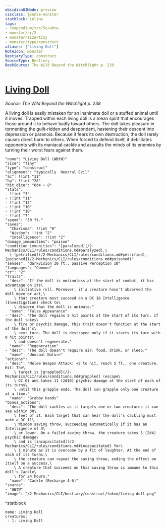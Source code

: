 ```yaml
---
obsidianUIMode: preview
cssclass: json5e-monster
statblock: inline
tags:
- compendium/src/5e/wbtw
- monster/cr/2
- monster/size/tiny
- monster/type/construct
aliases: ["Living Doll"]
NoteIcon: monster
BestiaryType: construct
SourceType: Bestiary
BookSource: The Wild Beyond the Witchlight p. 238
---
```

# [Living Doll](2-Mechanics/CLI/bestiary/construct/living-doll-wbtw.md)
*Source: The Wild Beyond the Witchlight p. 238*  

A living doll is easily mistaken for an inanimate doll or a stuffed animal until it moves. Trapped within each living doll is a mean spirit that encourages those around it to behave badly toward others. The doll takes pleasure in tormenting the guilt-ridden and despondent, hastening their descent into depression or paranoia. Because it fears its own destruction, the doll rarely causes direct harm to others. When forced to defend itself, it debilitates opponents with its maniacal cackle and assaults the minds of its enemies by turning their worst fears against them.

```statblock
"name": "Living Doll (WBtW)"
"size": "Tiny"
"type": "construct"
"alignment": "typically  Neutral Evil"
"ac": !!int "11"
"hp": !!int "28"
"hit_dice": "8d4 + 8"
"stats":
- !!int "3"
- !!int "11"
- !!int "13"
- !!int "10"
- !!int "10"
- !!int "7"
"speed": "30 ft."
"saves":
  "Charisma": !!int "0"
  "Wisdom": !!int "2"
  "Intelligence": !!int "2"
"damage_immunities": "poison"
"condition_immunities": "[paralyzed](/2-Mechanics/CLI/rules/conditions.md#paralyzed),\
  \ [petrified](/2-Mechanics/CLI/rules/conditions.md#petrified), [poisoned](/2-Mechanics/CLI/rules/conditions.md#poisoned)"
"senses": "darkvision 30 ft., passive Perception 10"
"languages": "Common"
"cr": "2"
"traits":
- "desc": "If the doll is motionless at the start of combat, it has advantage on its\
    \ initiative roll. Moreover, if a creature hasn't observed the doll move or act,\
    \ that creature must succeed on a DC 18 Intelligence (Investigation) check to\
    \ discern that the doll is animate."
  "name": "False Appearance"
- "desc": "The doll regains 5 hit points at the start of its turn. If the doll takes\
    \ fire or psychic damage, this trait doesn't function at the start of the doll's\
    \ next turn. The doll is destroyed only if it starts its turn with 0 hit points\
    \ and doesn't regenerate."
  "name": "Regeneration"
- "desc": "The doll doesn't require air, food, drink, or sleep."
  "name": "Unusual Nature"
"actions":
- "desc": "Melee Weapon Attack: +2 to hit, reach 5 ft., one creature. Hit: The\
    \ target is [grappled](/2-Mechanics/CLI/rules/conditions.md#grappled) (escape\
    \ DC 6) and takes 11 (2d10) psychic damage at the start of each of its turns\
    \ until this grapple ends. The doll can grapple only one creature at a time."
  "name": "Grabby Hands"
"bonus_actions":
- "desc": "The doll cackles as it targets one or two creatures it can see within 30\
    \ feet of it. Each target that can hear the doll's cackling must make a DC 11\
    \ Wisdom saving throw, succeeding automatically if it has an Intelligence of 4\
    \ or lower. On a failed saving throw, the creature takes 5 (2d4) psychic damage\
    \ and is [incapacitated](/2-Mechanics/CLI/rules/conditions.md#incapacitated) for\
    \ 1 minute as it is overcome by a fit of laughter. At the end of each of its turns,\
    \ the creature can repeat the saving throw, ending the effect on itself on a success.\
    \ A creature that succeeds on this saving throw is immune to this doll's Cackle\
    \ for 24 hours."
  "name": "Cackle (Recharge 4-6)"
"source":
- "WBtW"
"image": "/2-Mechanics/CLI/bestiary/construct/token/living-doll.png"
```
^statblock

```encounter-table
name: Living Doll
creatures:
 - 1: Living Doll
```